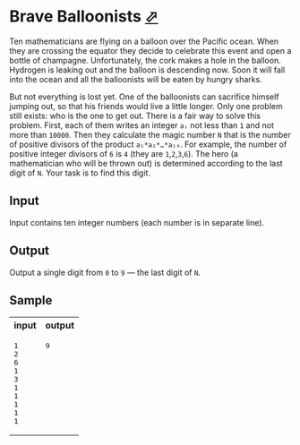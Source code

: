 # Brave Balloonists [⬀](https://acm.timus.ru/problem.aspx?space=1&num=1049)


Ten mathematicians are flying on a balloon over the Pacific ocean. When they are crossing the equator they decide to celebrate this event and open a bottle of champagne. Unfortunately, the cork makes a hole in the balloon. Hydrogen is leaking out and the balloon is descending now. Soon it will fall into the ocean and all the balloonists will be eaten by hungry sharks.

But not everything is lost yet. One of the balloonists can sacrifice himself jumping out, so that his friends would live a little longer. Only one problem still exists: who is the one to get out. There is a fair way to solve this problem. First, each of them writes an integer `aᵢ` not less than `1` and not more than `10000`. Then they calculate the magic number `N` that is the number of positive divisors of the product `a₁*a₂*…*a₁₀`. For example, the number of positive integer divisors of `6` is `4` (they are `1`,`2`,`3`,`6`). The hero (a mathematician who will be thrown out) is determined according to the last digit of `N`. Your task is to find this digit.

## Input

Input contains ten integer numbers (each number is in separate line).

## Output

Output a single digit from `0` to `9` — the last digit of `N`.


## Sample

<table>
<tr>
<th>input</th>
<th>output</th>
</tr>
<tr>
<td style="vertical-align: top">
<pre>
1
2
6
1
3
1
1
1
1
1
</pre>
</td>
<td style="vertical-align: top">
<pre>
9
</pre>
</td>
</tr>
</table>

